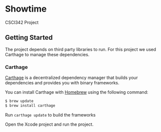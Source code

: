 # Showtime
CSCI342 Project

## Getting Started 

The project depends on third party libraries to run. For this project we used Carthage to manage these dependencies.
### Carthage

[Carthage](https://github.com/Carthage/Carthage) is a decentralized dependency manager that builds your dependencies and provides you with binary frameworks.

You can install Carthage with [Homebrew](http://brew.sh/) using the following command:

```bash
$ brew update
$ brew install carthage
```

Run `carthage update` to build the frameworks

Open the Xcode project and run the project.


